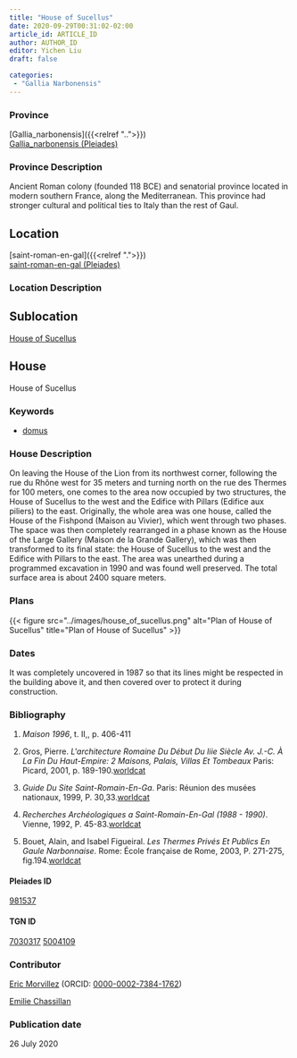 ```yaml
---
title: "House of Sucellus"
date: 2020-09-29T00:31:02-02:00
article_id: ARTICLE_ID
author: AUTHOR_ID
editor: Yichen Liu
draft: false

categories:
 - "Gallia Narbonensis"
---
```


### Province

[Gallia_narbonensis]({{<relref "..">}}) \
[Gallia_narbonensis (Pleiades)](https://pleiades.stoa.org/places/981537)

### Province Description

Ancient Roman colony (founded 118 BCE) and senatorial province located in modern southern France, along the Mediterranean. This province had stronger cultural and political ties to Italy than the rest of Gaul.

## Location


[saint-roman-en-gal]({{<relref ".">}}) \
[saint-roman-en-gal (Pleiades)]()

### Location Description

<!--### Location Description-->

<!-- LEAVE THIS BLANK FOR NOW -->

## Sublocation

[House of Sucellus](#)

<!--### Sublocation Description-->

<!-- DESCRIPTION -->

## House


House of Sucellus


### Keywords

- [domus](http://vocab.getty.edu/page/aat/300005506)




### House Description

On leaving the House of the Lion from its northwest corner, following the rue du Rhône west for 35 meters and turning north on the rue des Thermes for 100 meters, one comes to the area now occupied by two structures, the House of Sucellus to the west and the Edifice with Pillars (Edifice aux piliers) to the east. Originally, the whole area was one house, called the House of the Fishpond (Maison au Vivier), which went through two phases. The space was then completely rearranged in a phase known as the House of the Large Gallery (Maison de la Grande Gallery), which was then transformed to its final state: the House of Sucellus to the west and the Edifice with Pillars to the east. The area was unearthed during a programmed excavation in 1990 and was found well preserved. The total surface area is about 2400 square meters.


<!--### Maps-->

<!--
OLD WAY (DO NOT USE)
![alt_text](../../images/image_name.ext)
*CAPTION*

NEW WAY ↓↓↓↓
{{< figure src="../images/image_name.ext" alt="ALT_TEXT" title="CAPTION" >}}
-->

### Plans




{{< figure src="../images/house_of_sucellus.png" alt="Plan of House of Sucellus" title="Plan of House of Sucellus" >}}




### Dates

It was completely uncovered in 1987 so that its lines might be respected in the building above it, and then covered over to protect it during construction.

### Bibliography

1. *Maison 1996*, t. II,, p. 406-411

2. Gros, Pierre. *L'architecture Romaine Du Début Du Iiie Siècle Av. J.-C. À La Fin Du Haut-Empire: 2 Maisons, Palais, Villas Et Tombeaux* Paris: Picard, 2001, p. 189-190.[worldcat](http://www.worldcat.org/oclc/1169743067)

3. *Guide Du Site Saint-Romain-En-Ga*. Paris: Réunion des musées nationaux, 1999, P. 30,33.[worldcat](http://www.worldcat.org/oclc/43416334)

4. *Recherches Archéologiques a Saint-Romain-En-Gal (1988 - 1990)*. Vienne, 1992, P. 45-83.[worldcat](http://www.worldcat.org/oclc/1068996218)

6. Bouet, Alain, and Isabel Figueiral. *Les Thermes Privés Et Publics En Gaule Narbonnaise*. Rome: École française de Rome, 2003, P. 271-275, fig.194.[worldcat](http://www.worldcat.org/oclc/43416334)


#### Pleiades ID

[981537](https://pleiades.stoa.org/places/981537)

#### TGN ID

[7030317](http://vocab.getty.edu/page/tgn/7030317)
[5004109](http://vocab.getty.edu/page/tgn/5004109)

### Contributor

[Eric Morvillez](link) (ORCID: [0000-0002-7384-1762](https://orcid.org/0000-0002-7384-1762))

[Emilie Chassillan](link)
### Publication date

26 July 2020

<!--### Related articles-->

<!-- Links to other related articles. Leave blank for now -->
